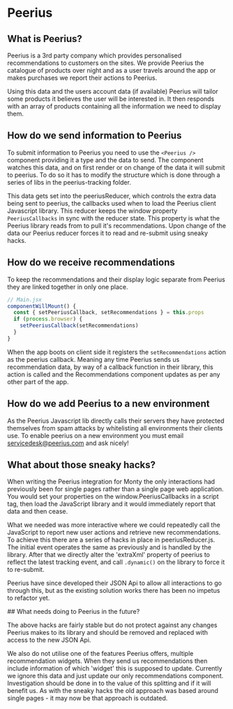 # Peerius

## What is Peerius?

Peerius is a 3rd party company which provides personalised recommendations to customers on the sites. We provide
Peerius the catalogue of products over night and as a user travels around the app or makes purchases we report their actions
to Peerius.

Using this data and the users account data (if available) Peerius will tailor some products it believes the user will be
interested in. It then responds with an array of products containing all the information we need to display them.


## How do we send information to Peerius

To submit information to Peerius you need to use the ```<Peerius />``` component providing it a type and the data to send.
The component watches this data, and on first render or on change of the data it will submit to peerius. To do so it has
to modify the structure which is done through a series of libs in the peerius-tracking folder.

This data gets set into the peeriusReducer, which controls the extra data being sent to peerius, the callbacks used when
to load the Peerius client Javascript library. This reducer keeps the window property `PeeriusCallbacks` in sync with the
reducer state. This property is what the Peerius library reads from to pull it's recommendations. Upon change of the data
our Peerius reducer forces it to read and re-submit using sneaky hacks.


## How do we receive recommendations

To keep the recommendations and their display logic separate from Peerius they are linked together in only one place.

```javascript
// Main.jsx
componentWillMount() {
  const { setPeeriusCallback, setRecommendations } = this.props
  if (process.browser) {
    setPeeriusCallback(setRecommendations)
  }
}
```

When the app boots on client side it registers the ```setRecommendations``` action as the peerius callback. Meaning any
time Peerius sends us recommendation data, by way of a callback function in their library, this action is called and the
Recommendations component updates as per any other part of the app.


## How do we add Peerius to a new environment

As the Peerius Javascript lib directly calls their servers they have protected themselves from spam attacks by whitelisting
all environments their clients use. To enable peerius on a new environment you must email servicedesk@peerius.com and ask
nicely!


## What about those sneaky hacks?

When writing the Peerius integration for Monty the only interactions had previously been for single pages rather than a
single page web application. You would set your properties on the window.PeeriusCallbacks in a script tag, then load the
JavaScript library and it would immediately report that data and then cease.

What we needed was more interactive where we could repeatedly call the JavaScript to report new user actions and retrieve
new recommendations. To achieve this there are a series of hacks in place in peeriusReducer.js. The initial event operates
the same as previously and is handled by the library. After that we directly alter the 'extraXml' property of peerius to
reflect the latest tracking event, and call `.dynamic()` on the library to force it to re-submit.

Peerius have since developed their JSON Api to allow all interactions to go through this, but as the existing solution works
there has been no impetus to refactor yet.


## What needs doing to Peerius in the future?

The above hacks are fairly stable but do not protect against any changes Peerius makes to its library and should be removed
and replaced with access to the new JSON Api.

We also do not utilise one of the features Peerius offers, multiple recommendation widgets. When they send us recommendations
then include information of which 'widget' this is supposed to update. Currently we ignore this data and just update our
only recommendations component. Investigation should be done in to the value of this splitting and if it will benefit us.
As with the sneaky hacks the old approach was based around single pages - it may now be that approach is outdated.
